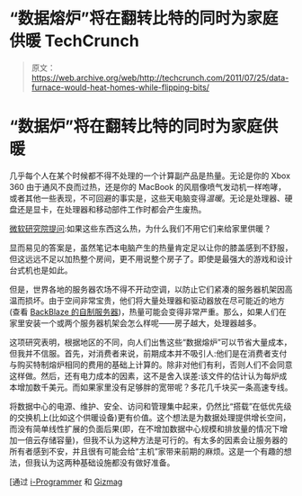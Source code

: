 # “数据熔炉”将在翻转比特的同时为家庭供暖 TechCrunch

> 原文：<https://web.archive.org/web/http://techcrunch.com/2011/07/25/data-furnace-would-heat-homes-while-flipping-bits/>

# “数据炉”将在翻转比特的同时为家庭供暖

几乎每个人在某个时候都不得不处理的一个计算副产品是热量。无论是你的 Xbox 360 由于通风不良而过热，还是你的 MacBook 的风扇像喷气发动机一样咆哮，或者其他一些表现，不可回避的事实是，这些天电脑变得*温暖*。无论是处理器、硬盘还是显卡，在处理器和移动部件工作时都会产生废热。

[微软研究院提问](https://web.archive.org/web/20230203041204/http://research.microsoft.com/pubs/150265/heating.pdf):如果这些东西这么热，为什么我们不用它们来给家里供暖？

显而易见的答案是，虽然笔记本电脑产生的热量肯定足以让你的膝盖感到不舒服，但这远远不足以加热整个房间，更不用说整个房子了。即使是最强大的游戏和设计台式机也是如此。

但是，世界各地的服务器农场不得不开动空调，以防止它们紧凑的服务器机架因高温而损坏。由于空间非常宝贵，他们将大量处理器和驱动器放在尽可能近的地方(查看 [BackBlaze 的自制服务器](https://web.archive.org/web/20230203041204/https://techcrunch.com/2011/07/20/backblaze-presents-their-bare-bones-7348-135tb-storage-pod-for-backup-on-the-cheap/))，热量可能会变得非常严重。那么，如果人们在家里安装一个或两个服务器机架会怎么样呢——房子越大，处理器越多。

这项研究表明，根据地区的不同，向人们出售这些“数据熔炉”可以节省大量成本，但我并不信服。首先，对消费者来说，前期成本并不吸引人:他们是在消费者支付与购买特制熔炉相同的费用的基础上计算的。除非对他们有利，否则人们不会同意这样做。然后，还有电力成本的因素，这不是舍入误差:该文件的估计认为每炉成本增加数千美元。而如果家里没有足够胖的宽带呢？多花几千块买一条高速专线。

将数据中心的电源、维护、安全、访问和管理集中起来，仍然比“搭载”在低优先级的交换机上(比如这个供暖设备)更有价值。这个想法是为数据处理提供增长空间，而没有简单线性扩展的负面后果(即，在不增加数据中心规模和排放量的情况下增加一倍云存储容量)，但我不认为这种方法是可行的。有太多的因素会让服务器的所有者感到不安，并且很有可能会给“主机”家带来前期的麻烦。这是一个有趣的想法，但我认为这两种基础设施都没有做好准备。

[通过 [i-Programmer](https://web.archive.org/web/20230203041204/http://www.i-programmer.info/news/141-cloud-computing/2749-heat-your-home-with-a-server-or-two.html) 和 [Gizmag](https://web.archive.org/web/20230203041204/http://www.gizmag.com/data-furnaces-to-heat-the-home/19314/)